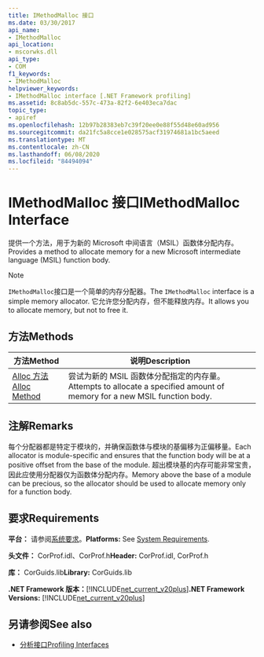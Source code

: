 ```yaml
---
title: IMethodMalloc 接口
ms.date: 03/30/2017
api_name:
- IMethodMalloc
api_location:
- mscorwks.dll
api_type:
- COM
f1_keywords:
- IMethodMalloc
helpviewer_keywords:
- IMethodMalloc interface [.NET Framework profiling]
ms.assetid: 8c8ab5dc-557c-473a-82f2-6e403eca7dac
topic_type:
- apiref
ms.openlocfilehash: 12b97b28383eb7c39f20ee0e88f55d48e60ad956
ms.sourcegitcommit: da21fc5a8cce1e028575acf31974681a1bc5aeed
ms.translationtype: MT
ms.contentlocale: zh-CN
ms.lasthandoff: 06/08/2020
ms.locfileid: "84494094"
---
```

# <a name="imethodmalloc-interface"></a><span data-ttu-id="2533a-102">IMethodMalloc 接口</span><span class="sxs-lookup"><span data-stu-id="2533a-102">IMethodMalloc Interface</span></span>
<span data-ttu-id="2533a-103">提供一个方法，用于为新的 Microsoft 中间语言（MSIL）函数体分配内存。</span><span class="sxs-lookup"><span data-stu-id="2533a-103">Provides a method to allocate memory for a new Microsoft intermediate language (MSIL) function body.</span></span>  
  
> [!NOTE]
> <span data-ttu-id="2533a-104">`IMethodMalloc`接口是一个简单的内存分配器。</span><span class="sxs-lookup"><span data-stu-id="2533a-104">The `IMethodMalloc` interface is a simple memory allocator.</span></span> <span data-ttu-id="2533a-105">它允许您分配内存，但不能释放内存。</span><span class="sxs-lookup"><span data-stu-id="2533a-105">It allows you to allocate memory, but not to free it.</span></span>  
  
## <a name="methods"></a><span data-ttu-id="2533a-106">方法</span><span class="sxs-lookup"><span data-stu-id="2533a-106">Methods</span></span>  
  
|<span data-ttu-id="2533a-107">方法</span><span class="sxs-lookup"><span data-stu-id="2533a-107">Method</span></span>|<span data-ttu-id="2533a-108">说明</span><span class="sxs-lookup"><span data-stu-id="2533a-108">Description</span></span>|  
|------------|-----------------|  
|[<span data-ttu-id="2533a-109">Alloc 方法</span><span class="sxs-lookup"><span data-stu-id="2533a-109">Alloc Method</span></span>](imethodmalloc-alloc-method.md)|<span data-ttu-id="2533a-110">尝试为新的 MSIL 函数体分配指定的内存量。</span><span class="sxs-lookup"><span data-stu-id="2533a-110">Attempts to allocate a specified amount of memory for a new MSIL function body.</span></span>|  
  
## <a name="remarks"></a><span data-ttu-id="2533a-111">注解</span><span class="sxs-lookup"><span data-stu-id="2533a-111">Remarks</span></span>  
 <span data-ttu-id="2533a-112">每个分配器都是特定于模块的，并确保函数体与模块的基偏移为正偏移量。</span><span class="sxs-lookup"><span data-stu-id="2533a-112">Each allocator is module-specific and ensures that the function body will be at a positive offset from the base of the module.</span></span> <span data-ttu-id="2533a-113">超出模块基的内存可能非常宝贵，因此应使用分配器仅为函数体分配内存。</span><span class="sxs-lookup"><span data-stu-id="2533a-113">Memory above the base of a module can be precious, so the allocator should be used to allocate memory only for a function body.</span></span>  
  
## <a name="requirements"></a><span data-ttu-id="2533a-114">要求</span><span class="sxs-lookup"><span data-stu-id="2533a-114">Requirements</span></span>  
 <span data-ttu-id="2533a-115">**平台：** 请参阅[系统要求](../../get-started/system-requirements.md)。</span><span class="sxs-lookup"><span data-stu-id="2533a-115">**Platforms:** See [System Requirements](../../get-started/system-requirements.md).</span></span>  
  
 <span data-ttu-id="2533a-116">**头文件：** CorProf.idl、CorProf.h</span><span class="sxs-lookup"><span data-stu-id="2533a-116">**Header:** CorProf.idl, CorProf.h</span></span>  
  
 <span data-ttu-id="2533a-117">**库：** CorGuids.lib</span><span class="sxs-lookup"><span data-stu-id="2533a-117">**Library:** CorGuids.lib</span></span>  
  
 <span data-ttu-id="2533a-118">**.NET Framework 版本：**[!INCLUDE[net_current_v20plus](../../../../includes/net-current-v20plus-md.md)]</span><span class="sxs-lookup"><span data-stu-id="2533a-118">**.NET Framework Versions:** [!INCLUDE[net_current_v20plus](../../../../includes/net-current-v20plus-md.md)]</span></span>  
  
## <a name="see-also"></a><span data-ttu-id="2533a-119">另请参阅</span><span class="sxs-lookup"><span data-stu-id="2533a-119">See also</span></span>

- [<span data-ttu-id="2533a-120">分析接口</span><span class="sxs-lookup"><span data-stu-id="2533a-120">Profiling Interfaces</span></span>](profiling-interfaces.md)
